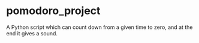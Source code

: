# pomodoro_project
A Python script which can count down from a given time to zero, and at the end it gives a sound.
